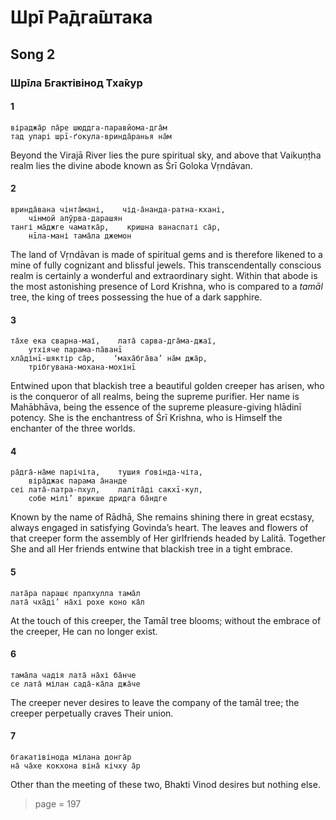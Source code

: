 # Шрī Ра̄дга̄штака

## Song 2

### Шрīла Бгактівінод Тха̄кур

#### 1

    віраджа̄р па̄ре шюддга-паравйома-дга̄м
    тад упарі шрī-ґокула-вринда̄ранья на̄м

Beyond the Virajā River lies the pure spiritual sky, and above that Vaikuṇṭha realm lies the divine abode known as Śrī Goloka Vṛndāvan.

#### 2

    вринда̄вана чінта̄мані,    чід-а̄нанда-ратна-кхані,
        чінмой апӯрва-дарашян
    тангі ма̄джге чаматка̄р,    кришна ванаспаті са̄р,
        нīла-мані тама̄ла джемон

The land of Vṛndāvan is made of spiritual gems and is therefore likened to a mine of fully cognizant and blissful jewels. This transcendentally conscious realm is certainly a wonderful and extraordinary sight. Within that abode is the most astonishing presence of Lord Krishna, who is compared to a *tamāl* tree, the king of trees possessing the hue of a dark sapphire.

#### 3

    та̄хе ека сварна-маї,    лата̄ сарва-дга̄ма-джаї,
        утхіяче парама-па̄ванī
    хла̄дінī-шяктір са̄р,    ‘маха̄бга̄ва’ на̄м джа̄р,
        трібгувана-мохана-мохінī

Entwined upon that blackish tree a beautiful golden creeper has arisen, who is the conqueror of all realms, being the supreme purifier. Her name is Mahābhāva, being the essence of the supreme pleasure-giving hlādinī potency. She is the enchantress of Śrī Krishna, who is Himself the enchanter of the three worlds.

#### 4

    ра̄дга̄-на̄ме парічіта,    тушия ґовінда-чіта,
        віра̄джає парама а̄нанде
    сеі лата̄-патра-пхул,    лаліта̄ді сакхī-кул,
        собе мілі’ врикше дридга ба̄ндге

Known by the name of Rādhā, She remains shining there in great ecstasy, always engaged in satisfying Govinda’s heart. The leaves and flowers of that creeper form the assembly of Her girlfriends headed by Lalitā. Together She and all Her friends entwine that blackish tree in a tight embrace.

#### 5

    лата̄ра парашє прапхулла тама̄л
    лата̄ чха̄ді’ на̄хі рохе коно ка̄л

At the touch of this creeper, the Tamāl tree blooms; without the embrace of the creeper, He can no longer exist.

#### 6

    тама̄ла чадія лата̄ на̄хі ба̄нче
    се лата̄ мілан сада̄-ка̄ла джа̄че

The creeper never desires to leave the company of the tamāl tree; the creeper perpetually craves Their union.

#### 7

    бгакатівінода мілана донга̄р
    на̄ ча̄хе кокхона віна̄ кічху а̄р

Other than the meeting of these two, Bhakti Vinod desires but nothing else.


> page = 197